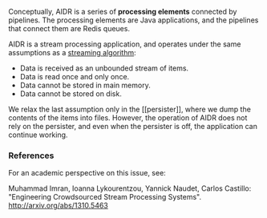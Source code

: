 Conceptually, AIDR is a series of **processing elements** connected by pipelines. The processing elements are Java applications, and the pipelines that connect them are Redis queues.

AIDR is a stream processing application, and operates under the same assumptions as a [streaming algorithm](https://en.wikipedia.org/wiki/Streaming_algorithm):

* Data is received as an unbounded stream of items.
* Data is read once and only once.
* Data cannot be stored in main memory.
* Data cannot be stored on disk.

We relax the last assumption only in the [[persister]], where we dump the contents of the items into files. However, the operation of AIDR does not rely on the persister, and even when the persister is off, the application can continue working.

### References

For an academic perspective on this issue, see:

Muhammad Imran, Ioanna Lykourentzou, Yannick Naudet, Carlos Castillo: "Engineering Crowdsourced Stream Processing Systems". http://arxiv.org/abs/1310.5463
